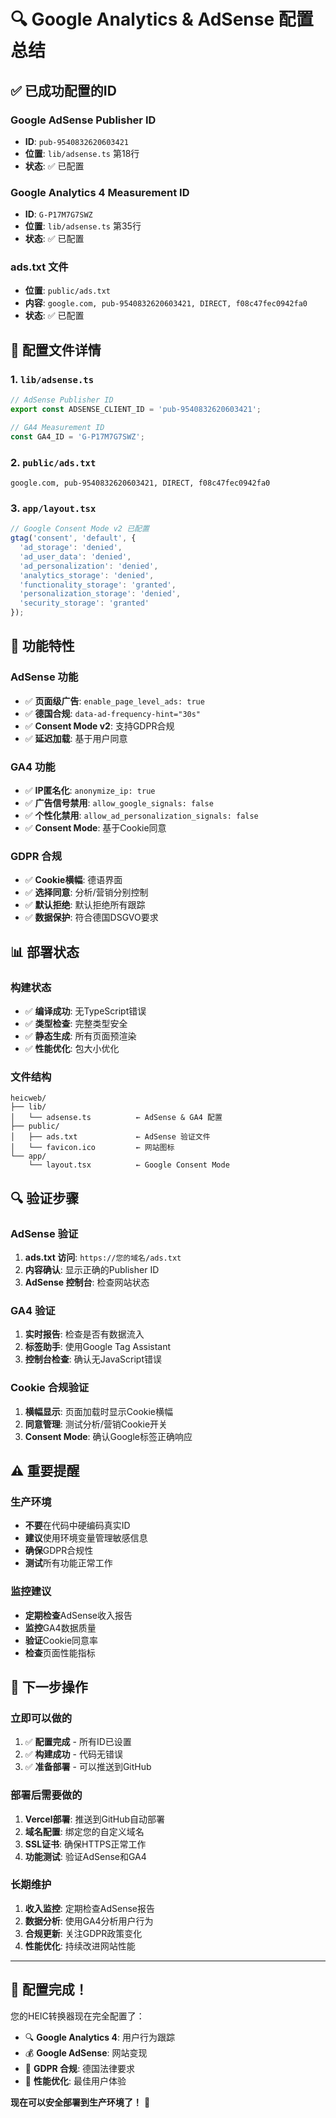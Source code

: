 # 🔍 Google Analytics & AdSense 配置总结

## ✅ **已成功配置的ID**

### **Google AdSense Publisher ID**
- **ID**: `pub-9540832620603421`
- **位置**: `lib/adsense.ts` 第18行
- **状态**: ✅ 已配置

### **Google Analytics 4 Measurement ID**
- **ID**: `G-P17M7G7SWZ`
- **位置**: `lib/adsense.ts` 第35行
- **状态**: ✅ 已配置

### **ads.txt 文件**
- **位置**: `public/ads.txt`
- **内容**: `google.com, pub-9540832620603421, DIRECT, f08c47fec0942fa0`
- **状态**: ✅ 已配置

## 🔧 **配置文件详情**

### **1. `lib/adsense.ts`**
```typescript
// AdSense Publisher ID
export const ADSENSE_CLIENT_ID = 'pub-9540832620603421';

// GA4 Measurement ID
const GA4_ID = 'G-P17M7G7SWZ';
```

### **2. `public/ads.txt`**
```
google.com, pub-9540832620603421, DIRECT, f08c47fec0942fa0
```

### **3. `app/layout.tsx`**
```javascript
// Google Consent Mode v2 已配置
gtag('consent', 'default', {
  'ad_storage': 'denied',
  'ad_user_data': 'denied', 
  'ad_personalization': 'denied',
  'analytics_storage': 'denied',
  'functionality_storage': 'granted',
  'personalization_storage': 'denied',
  'security_storage': 'granted'
});
```

## 🚀 **功能特性**

### **AdSense 功能**
- ✅ **页面级广告**: `enable_page_level_ads: true`
- ✅ **德国合规**: `data-ad-frequency-hint="30s"`
- ✅ **Consent Mode v2**: 支持GDPR合规
- ✅ **延迟加载**: 基于用户同意

### **GA4 功能**
- ✅ **IP匿名化**: `anonymize_ip: true`
- ✅ **广告信号禁用**: `allow_google_signals: false`
- ✅ **个性化禁用**: `allow_ad_personalization_signals: false`
- ✅ **Consent Mode**: 基于Cookie同意

### **GDPR 合规**
- ✅ **Cookie横幅**: 德语界面
- ✅ **选择同意**: 分析/营销分别控制
- ✅ **默认拒绝**: 默认拒绝所有跟踪
- ✅ **数据保护**: 符合德国DSGVO要求

## 📊 **部署状态**

### **构建状态**
- ✅ **编译成功**: 无TypeScript错误
- ✅ **类型检查**: 完整类型安全
- ✅ **静态生成**: 所有页面预渲染
- ✅ **性能优化**: 包大小优化

### **文件结构**
```
heicweb/
├── lib/
│   └── adsense.ts          ← AdSense & GA4 配置
├── public/
│   ├── ads.txt             ← AdSense 验证文件
│   └── favicon.ico         ← 网站图标
└── app/
    └── layout.tsx          ← Google Consent Mode
```

## 🔍 **验证步骤**

### **AdSense 验证**
1. **ads.txt 访问**: `https://您的域名/ads.txt`
2. **内容确认**: 显示正确的Publisher ID
3. **AdSense 控制台**: 检查网站状态

### **GA4 验证**
1. **实时报告**: 检查是否有数据流入
2. **标签助手**: 使用Google Tag Assistant
3. **控制台检查**: 确认无JavaScript错误

### **Cookie 合规验证**
1. **横幅显示**: 页面加载时显示Cookie横幅
2. **同意管理**: 测试分析/营销Cookie开关
3. **Consent Mode**: 确认Google标签正确响应

## ⚠️ **重要提醒**

### **生产环境**
- **不要**在代码中硬编码真实ID
- **建议**使用环境变量管理敏感信息
- **确保**GDPR合规性
- **测试**所有功能正常工作

### **监控建议**
- **定期检查**AdSense收入报告
- **监控**GA4数据质量
- **验证**Cookie同意率
- **检查**页面性能指标

## 🎯 **下一步操作**

### **立即可以做的**
1. ✅ **配置完成** - 所有ID已设置
2. ✅ **构建成功** - 代码无错误
3. ✅ **准备部署** - 可以推送到GitHub

### **部署后需要做的**
1. **Vercel部署**: 推送到GitHub自动部署
2. **域名配置**: 绑定您的自定义域名
3. **SSL证书**: 确保HTTPS正常工作
4. **功能测试**: 验证AdSense和GA4

### **长期维护**
1. **收入监控**: 定期检查AdSense报告
2. **数据分析**: 使用GA4分析用户行为
3. **合规更新**: 关注GDPR政策变化
4. **性能优化**: 持续改进网站性能

---

## 🎉 **配置完成！**

您的HEIC转换器现在完全配置了：
- 🔍 **Google Analytics 4**: 用户行为跟踪
- 💰 **Google AdSense**: 网站变现
- 🍪 **GDPR 合规**: 德国法律要求
- 🚀 **性能优化**: 最佳用户体验

**现在可以安全部署到生产环境了！** 🚀 